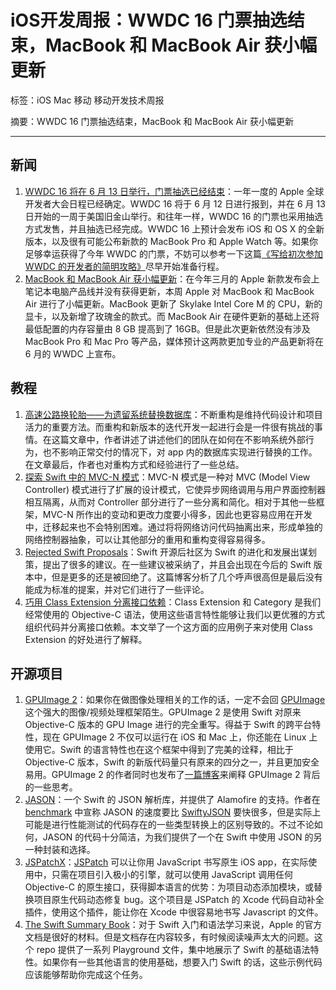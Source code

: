 # iOS开发周报：WWDC 16 门票抽选结束，MacBook 和 MacBook Air 获小幅更新

标签：iOS Mac 移动 移动开发技术周报

摘要：WWDC 16 门票抽选结束，MacBook 和 MacBook Air 获小幅更新

---

## 新闻

1. [WWDC 16 将在 6 月 13 日举行，门票抽选已经结束](https://developer.apple.com/wwdc/)：一年一度的 Apple 全球开发者大会日程已经确定。WWDC 16 将于 6 月 12 日进行报到，并在 6 月 13 日开始的一周于美国旧金山举行。和往年一样，WWDC 16 的门票也采用抽选方式发售，并且抽选已经完成。WWDC 16 上预计会发布 iOS 和 OS X 的全新版本，以及很有可能公布新款的 MacBook Pro 和 Apple Watch 等。如果你足够幸运获得了今年 WWDC 的门票，不妨可以参考一下这篇[《写给初次参加 WWDC 的开发者的简明攻略》](https://onevcat.com/2016/04/first-wwdc/)尽早开始准备行程。
2. [MacBook 和 MacBook Air 获小幅更新](http://www.apple.com/cn/macbook/)：在今年三月的 Apple 新款发布会上笔记本电脑产品线并没有获得更新，本周 Apple 对 MacBook 和 MacBook Air 进行了小幅更新。MacBook 更新了 Skylake Intel Core M 的 CPU，新的显卡，以及新增了玫瑰金的款式。而 MacBook Air 在硬件更新的基础上还将最低配置的内存容量由 8 GB 提高到了 16GB。但是此次更新依然没有涉及 MacBook Pro 和 Mac Pro 等产品，媒体预计这两款更加专业的产品更新将在 6 月的 WWDC 上宣布。

## 教程

1. [高速公路换轮胎——为遗留系统替换数据库](http://www.jianshu.com/p/d684693f1d77)：不断重构是维持代码设计和项目活力的重要方法。而重构和新版本的迭代开发一起进行会是一件很有挑战的事情。在这篇文章中，作者讲述了讲述他们的团队在如何在不影响系统外部行为，也不影响正常交付的情况下，对 app 内的数据库实现进行替换的工作。在文章最后，作者也对重构方式和经验进行了一些总结。
2. [探索 Swift 中的 MVC-N 模式](https://realm.io/cn/news/slug-marcus-zarra-exploring-mvcn-swift/)：MVC-N 模式是一种对 MVC (Model View Controller) 模式进行了扩展的设计模式，它使异步网络调用与用户界面控制器相互隔离，从而对 Controller 部分进行了一些分离和简化。相对于其他一些框架，MVC-N 所作出的变动和更改力度要小得多，因此也更容易应用在开发中，迁移起来也不会特别困难。通过将将网络访问代码抽离出来，形成单独的网络控制器抽象，可以让其他部分的重用和重构变得容易得多。
3. [Rejected Swift Proposals](http://chris.eidhof.nl/post/rejected-swift-proposals/)：Swift 开源后社区为 Swift 的进化和发展出谋划策，提出了很多的建议。在一些建议被采纳了，并且会出现在今后的 Swift 版本中，但是更多的还是被回绝了。这篇博客分析了几个呼声很高但是最后没有能成为标准的提案，并对它们进行了一些评论。
4. [巧用 Class Extension 分离接口依赖](http://blog.sunnyxx.com/2016/04/22/objc-class-extension-tips/)：Class Extension 和 Category 是我们经常使用的 Objective-C 语法，使用这些语言特性能够让我们以更优雅的方式组织代码并分离接口依赖。本文举了一个这方面的应用例子来对使用 Class Extension 的好处进行了解释。

## 开源项目

1. [GPUImage 2](https://github.com/BradLarson/GPUImage2)：如果你在做图像处理相关的工作的话，一定不会回 [GPUImage](https://github.com/BradLarson/GPUImage) 这个强大的图像/视频处理框架陌生。GPUImage 2 是使用 Swift 对原来 Objective-C 版本的 GPU Image 进行的完全重写。得益于 Swift 的跨平台特性，现在 GPUImage 2 不仅可以运行在 iOS 和 Mac 上，你还能在 Linux 上使用它。Swift 的语言特性也在这个框架中得到了完美的诠释，相比于 Objective-C 版本，Swift 的新版代码量只有原来的四分之一，并且更加安全易用。GPUImage 2 的作者同时也发布了[一篇博客](http://sunsetlakesoftware.com/2016/04/16/introducing-gpuimage-2-redesigned-swift)来阐释 GPUImage 2 背后的一些思考。
2. [JASON](https://github.com/delba/JASON)：一个 Swift 的 JSON 解析库，并提供了 Alamofire 的支持。作者在 [benchmark](https://github.com/delba/JASON/tree/benchmarks) 中宣称 JASON 的速度要比 [SwiftyJSON](https://github.com/SwiftyJSON/SwiftyJSON) 要快很多，但是实际上可能是进行性能测试的代码存在的一些类型转换上的区别导致的。不过不论如何，JASON 的代码十分简洁，为我们提供了一个在 Swift 中使用 JSON 的另一种封装和选择。
3. [JSPatchX](https://github.com/bang590/JSPatchX)：[JSPatch](https://github.com/bang590/JSPatch) 可以让你用 JavaScript 书写原生 iOS app，在实际使用中，只需在项目引入极小的引擎，就可以使用 JavaScript 调用任何 Objective-C 的原生接口，获得脚本语言的优势：为项目动态添加模块，或替换项目原生代码动态修复 bug。这个项目是 JSPatch 的 Xcode 代码自动补全插件，使用这个插件，能让你在 Xcode 中很容易地书写 Javascript 的文件。
4. [The Swift Summary Book](https://github.com/jakarmy/swift-summary)：对于 Swift 入门和语法学习来说，Apple 的官方文档是很好的材料。但是文档存在内容较多，有时候阅读噪声太大的问题。这个 repo 提供了一系列 Playground 文件，集中地展示了 Swift 的基础语法特性。如果你有一些其他语言的使用基础，想要入门 Swift 的话，这些示例代码应该能够帮助你完成这个任务。


